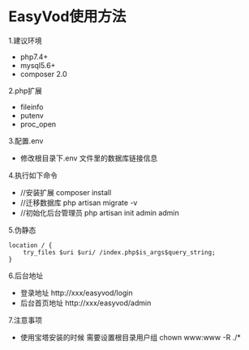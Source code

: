 # EasyVod使用方法

1.建议环境
- php7.4+
- mysql5.6+
- composer 2.0

2.php扩展
- fileinfo
- putenv
- proc_open

3.配置.env
- 修改根目录下.env 文件里的数据库链接信息

4.执行如下命令
- //安装扩展  composer install 
- //迁移数据库  php artisan migrate -v 
- //初始化后台管理员 php artisan init admin admin 

5.伪静态
````
location / {  
	try_files $uri $uri/ /index.php$is_args$query_string;  
}  
````

6.后台地址
- 登录地址 http://xxx/easyvod/login
- 后台首页地址 http://xxx/easyvod/admin

7.注意事项
- 使用宝塔安装的时候 需要设置根目录用户组 chown www:www -R ./*

